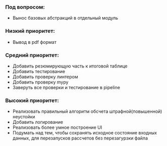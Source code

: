 ### Под вопросом:
- Вынос базовых абстракций в отдельный модуль

### Низкий приоритет:
- Вывод в pdf формат

### Средний приоритет:
- Добавить резюмирующую часть к итоговой таблице
- Добавить тестирование
- Добавить проверку линтером
- Добавить проверку mypy
- Заверуть все проверки и тестирование в pipeline

### Высокий приоритет:
- Реализовать правильный алгоритм обсчета штрафной(повышенной) неустойки
- Добавить логирование
- Реализовать более умное построение UI
- Подумать над тем, чтобы сохранять исходное состояние входных данных, для перезапусков рассчетов без перезагурзки файла